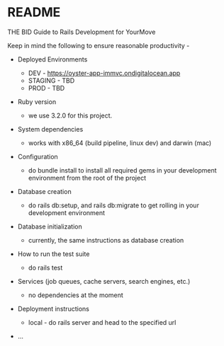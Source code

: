 # README

THE BID Guide to Rails Development for YourMove


Keep in mind the following to ensure reasonable productivity - 

* Deployed Environments
  * DEV - https://oyster-app-immvc.ondigitalocean.app
  * STAGING - TBD
  * PROD - TBD
* Ruby version
  * we use 3.2.0 for this project.

* System dependencies
  * works with x86_64 (build pipeline, linux dev) and darwin (mac)

* Configuration
  * do bundle install to install all required gems in your development environment from the root of the project

* Database creation
  * do rails db:setup, and rails db:migrate to get rolling in your development environment

* Database initialization
  * currently, the same instructions as database creation

* How to run the test suite
  * do rails test

* Services (job queues, cache servers, search engines, etc.)
  * no dependencies at the moment 

* Deployment instructions
  * local - do rails server and head to the specified url

* ...
